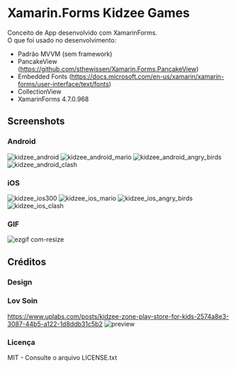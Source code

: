 # Xamarin.Forms Kidzee Games
Conceito de App desenvolvido com XamarinForms. </br>
O que foi usado no desenvolvimento:
- Padrão MVVM (sem framework)
- PancakeView (https://github.com/sthewissen/Xamarin.Forms.PancakeView)
- Embedded Fonts (https://docs.microsoft.com/en-us/xamarin/xamarin-forms/user-interface/text/fonts)
- CollectionView
- XamarinForms 4.7.0.968

## Screenshots
### Android
![kidzee_android](https://user-images.githubusercontent.com/11803107/85612553-61474400-b62f-11ea-8419-5b8b61d55f45.jpg)
![kidzee_android_mario](https://user-images.githubusercontent.com/11803107/85612384-33fa9600-b62f-11ea-9f20-d9caeb6b7cae.jpg)
![kidzee_android_angry_birds](https://user-images.githubusercontent.com/11803107/85612425-3eb52b00-b62f-11ea-8e59-2d3e430e0184.jpg)
![kidzee_android_clash](https://user-images.githubusercontent.com/11803107/85612452-4674cf80-b62f-11ea-9851-c7466608c824.jpg)

### iOS
![kidzee_ios300](https://user-images.githubusercontent.com/11803107/85612609-6c01d900-b62f-11ea-9c81-eec4a48e13f0.jpg)
![kidzee_ios_mario](https://user-images.githubusercontent.com/11803107/85611696-9010ea80-b62e-11ea-8605-933a11e79c45.jpg)
![kidzee_ios_angry_birds](https://user-images.githubusercontent.com/11803107/85611744-9b641600-b62e-11ea-843a-86d5ef5fcd15.jpg)
![kidzee_ios_clash](https://user-images.githubusercontent.com/11803107/85611791-a3bc5100-b62e-11ea-96d7-8a53f54d3b95.jpg)

### GIF
![ezgif com-resize](https://user-images.githubusercontent.com/11803107/85610036-0280cb00-b62d-11ea-8273-ef63f4be8e86.gif)

## Créditos
### Design
### Lov Soin
https://www.uplabs.com/posts/kidzee-zone-play-store-for-kids-2574a8e3-3087-44b5-a122-1d8ddb31c5b2
![preview](https://user-images.githubusercontent.com/11803107/85609567-943c0880-b62c-11ea-9847-f3281955cf81.png)

### Licença
MIT - Consulte o arquivo LICENSE.txt
